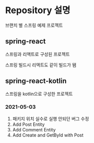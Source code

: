 # Repository 설명

브랜치 별 스프링 예제 프로젝트

## spring-react
스프링과 리액트로 구성된 프로젝트

스프링 빌드시 리액트도 같이 빌드가 됌

## spring-react-kotlin
스프링을 kotlin으로 구성한 프로젝트

### 2021-05-03
1. 패키지 위치 실수로 실행 안되던 버그 수정
2. Add Post Entity
3. Add Comment Entity
4. Add Create and GetById with Post
